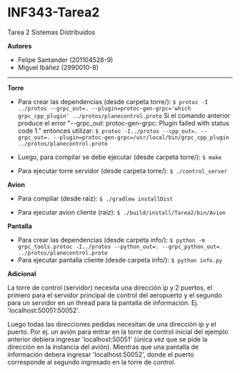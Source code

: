 # INF343-Tarea2
Tarea 2 Sistemas Distribuidos

__Autores__
* Felipe Santander (201104528-9)
* Miguel Ibáñez (2990010-8)

---

__Torre__
* Para crear las dependencias (desde carpeta torre/):
`$ protoc -I ../protos --grpc_out=. --plugin=protoc-gen-grpc='which grpc_cpp_plugin' ../protos/planecontrol.proto`
 Si el comando anterior produce el error "--grpc_out: protoc-gen-grpc: Plugin failed with status code 1." entonces utilizar:
`$ protoc -I../protos --cpp_out=. --grpc_out=. --plugin=protoc-gen-grpc=/usr/local/bin/grpc_cpp_plugin ../protos/planecontrol.proto`
* Luego, para compilar se debe ejecutar (desde carpeta torre/):
`$ make`

* Para ejecutar torre servidor (desde carpeta torre/): 
`$ ./control_server`

__Avion__

* Para compilar (desde raíz): 
`$ ./gradlew installDist`

* Para ejecutar avion cliente (raíz): 
`$ ./build/install/Tarea2/bin/Avion`

__Pantalla__

* Para crear las dependencias (desde carpeta info/):
`$ python -m grpc_tools.protoc -I../protos --python_out=. --grpc_python_out=. ../protos/planecontrol.proto`
* Para ejecutar pantalla cliente (desde carpeta info/):
`$ python info.py`

__Adicional__

La torre de control (servidor) necesita una dirección ip y 2 puertos, el primero para el servidor principal de control del aeropuerto y el segundo para un servidor en un thread para la pantalla de información. Ej. 'localhost:50051:50052'.

Luego todas las direcciones pedidas necesitan de una dirección ip y el puerto. Por ej. un avión para entrar en la torre de control inicial del ejemplo anterior debiera ingresar 'localhost:50051' (única vez que se pide la dirección en la instancia del avión). Mientras que una pantalla de información debera ingresar 'localhost:50052', donde el puerto corresponde al segundo ingresado en la torre de control.

